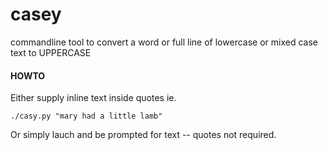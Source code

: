 # casey
commandline tool to convert a word or full line of lowercase or mixed case text to UPPERCASE


#### HOWTO


Either supply inline text inside quotes ie.




`./casy.py "mary had a little lamb"`


Or simply lauch and be prompted for text -- quotes not required.
